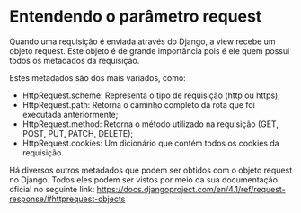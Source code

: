 # Entendendo o parâmetro request

Quando uma requisição é enviada através do Django, a view recebe um objeto request. Este objeto é de grande importância pois é ele quem possui todos os metadados da requisição.

Estes metadados são dos mais variados, como:

* HttpRequest.scheme: Representa o tipo de requisição (http ou https);
* HttpRequest.path: Retorna o caminho completo da rota que foi executada anteriormente;
* HttpRequest.method: Retorna o método utilizado na requisição (GET, POST, PUT, PATCH, DELETE);
* HttpRequest.cookies: Um dicionário que contém todos os cookies da requisição.

Há diversos outros metadados que podem ser obtidos com o objeto request no Django. Todos eles podem ser vistos por meio da sua documentação oficial no seguinte link: https://docs.djangoproject.com/en/4.1/ref/request-response/#httprequest-objects
